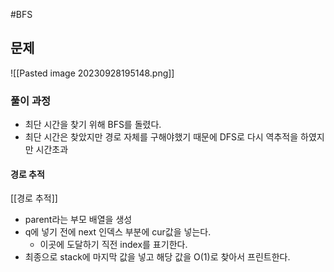 #BFS 
## 문제
![[Pasted image 20230928195148.png]]
### 풀이 과정
- 최단 시간을 찾기 위해 BFS를 돌렸다.
- 최단 시간은 찾았지만 경로 자체를 구해야했기 때문에 DFS로 다시 역추적을 하였지만 시간초과
#### 경로 추적
[[경로 추적]]
- parent라는 부모 배열을 생성
- q에 넣기 전에 next 인덱스 부분에 cur값을 넣는다.
	- 이곳에 도달하기 직전 index를 표기한다.
- 최종으로 stack에 마지막 값을 넣고 해당 값을 O(1)로 찾아서 프린트한다.
